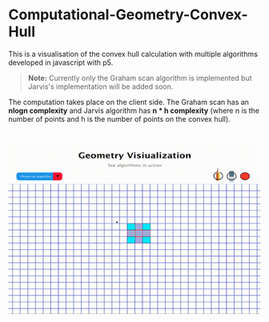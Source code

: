 # Computational-Geometry-Convex-Hull
This is a visualisation of the convex hull calculation with multiple algorithms developed in javascript with p5.

> **Note:**  Currently only the Graham scan algorithm is implemented but Jarvis's implementation will be added soon.

The computation takes place on the client side. The Graham scan has an **nlogn complexity** and Jarvis algorithm has **n * h complexity** (where n is the number of points and h is the number of points on the convex hull).

<br>

![Demo](https://github.com/andrei828/Computational-Geometry-Convex-Hull/blob/master/GrahamScan.gif)

